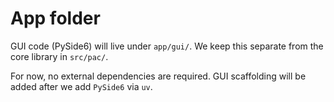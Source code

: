 # App folder

GUI code (PySide6) will live under `app/gui/`. We keep this separate from the core library in `src/pac/`.

For now, no external dependencies are required. GUI scaffolding will be added after we add `PySide6` via `uv`.
